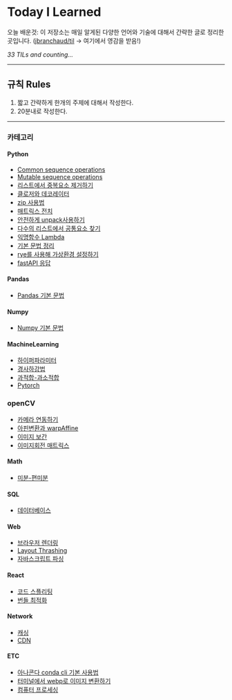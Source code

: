 # Today I Learned

오늘 배운것: 이 저장소는 매일 알게된 다양한 언어와 기술에 대해서 간략한 글로 정리한 곳입니다.
([jbranchaud/til](https://github.com/jbranchaud/til) -> 여기에서 영감을 받음!)

*33 TILs and counting...*

---

## 규칙 Rules

1. 짧고 간략하게 한개의 주제에 대해서 작성한다.
2. 20분내로 작성한다.

---

### 카테고리

#### Python

- [Common sequence operations](python/common-sequence-operations.md)
- [Mutable sequence operations](python/mutable-sequence-operations.md)
- [리스트에서 중복요소 제거하기](python/remove-duplicates.md)
- [클로저와 데코레이터](python/closure.md)
- [zip 사용법](python/zip.md)
- [매트릭스 전치](python/transpose-matrix.md)
- [안전하게 unpack사용하기](python/safe-unpacking.md)
- [다수의 리스트에서 공통요소 찾기](python/find-duplicates-in-lists.md)
- [익명함수 Lambda](python/anonymous-function.md)
- [기본 문법 정리](python/python101.md)
- [rye를 사용해 가상환경 설정하기](python/rye-venv.md)
- [fastAPI 응답](python/fastAPI/response.md)

#### Pandas

- [Pandas 기본 문법](pandas/basic-pd.md)

#### Numpy

- [Numpy 기본 문법](numpy/basic-numpy.md)

#### MachineLearning

- [하이퍼파라미터](machine-learning/hyperparameter.md)
- [경사하강법](machine-learning/gradient-descent.md)
- [과적합-과소적합](machine-learning/underfit-overfit.md)
- [Pytorch](machine-learning/pytorch.md)

### openCV

- [카메라 연동하기](openCV/start-the-camera.md)
- [아핀변환과 warpAffine](openCV/warp-affine-transformation.md)
- [이미지 보간](openCV/interpolation.md)
- [이미지회전 매트릭스](openCV/image-rotation.md)

#### Math

- [미분-편미분](math/differentiation.md)

#### SQL

- [데이터베이스](sql/what-is-a-database.md)

#### Web

- [브라우저 렌더링](web/browser-rendering.md)
- [Layout Thrashing](web/layout-thrashing.md)
- [자바스크립트 파싱](web/v8-javascript-parsing.md)

#### React

- [코드 스플리팅](react/code-splitting.md)
- [번들 최적화](react/bundle-optimization.md)

#### Network

- [캐싱](network/cache.md)
- [CDN](network/cdn.md)

#### ETC

- [아나콘다 conda cli 기본 사용법](etc/anaconda-cli.md)
- [터미널에서 webp로 이미지 변환하기](etc/convert-to-webp.md)
- [컴퓨터 프로세싱](etc/process-in-cs.md)
